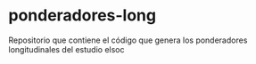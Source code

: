 # ponderadores-long
Repositorio que contiene el código que genera los ponderadores longitudinales del estudio elsoc
